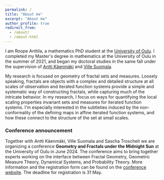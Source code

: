 ```yaml
---
permalink: /
title: "About me"
excerpt: "About me"
author_profile: true
redirect_from: 
  - /about/
  - /about.html
---
```


I am Roope Anttila, a mathematics PhD student at the [University of Oulu](https://www.oulu.fi/en/university/faculties-and-units/faculty-science/mathematical-sciences). I completed my Master's degree in mathematics at the University of Oulu in the summer of 2021, and began my doctoral studies in the same fall under the supervision of [Antti Käenmäki](https://anttikaenmaki.wordpress.com/) and [Ville Suomala](https://www.oulu.fi/fi/tutkijat/ville-suomala). 

My research is focused on geometry of fractal sets and measures. Loosely speaking, fractals are objects with a complex and detailed structure at all scales of observation and iterated function systems provide a simple and systematic way of constructing fractals, while capturing much of the intricate behavior. In my research, I focus on ways for quantifying the local scaling properties invariant sets and measures for iterated function systems. I'm especially interested in the subtleties induced by the non-conformality of the defining maps in affine iterated function systems, and how these connect to the structure of the set at small scales.

### Conference announcement
Together with Antti Käenmäki, Ville Suomala and Sascha Troscheit we are organizing a conference **Geometry and Fractals under the Midnight Sun** at the University of Oulu in June 2024. The conference aims to bring together experts working on the interface between Fractal Geometry, Geometric Measure Theory, Dynamical Systems, and Probability Theory. More information and the registration form can be found on the [conference website](https://midnightsun2024.gitlab.io/). The deadline for registration is 31 May.